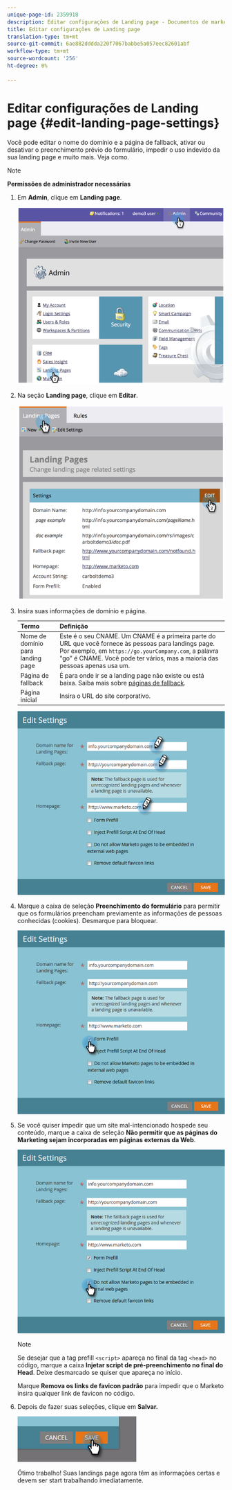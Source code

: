 ```yaml
---
unique-page-id: 2359918
description: Editar configurações de Landing page - Documentos de marketing - Documentação do produto
title: Editar configurações de Landing page
translation-type: tm+mt
source-git-commit: 6ae882dddda220f7067babbe5a057eec82601abf
workflow-type: tm+mt
source-wordcount: '256'
ht-degree: 0%

---
```



# Editar configurações de Landing page {#edit-landing-page-settings}

Você pode editar o nome do domínio e a página de fallback, ativar ou desativar o preenchimento prévio do formulário, impedir o uso indevido da sua landing page e muito mais. Veja como.

>[!NOTE]
>
>**Permissões de administrador necessárias**

1. Em **Admin**, clique em **Landing page**.

   ![](assets/image2014-9-10-9-3a47-3a40.png)

1. Na seção **Landing page**, clique em **Editar**.

   ![](assets/image2014-9-10-9-3a47-3a12.png)

1. Insira suas informações de domínio e página.

   | Termo | Definição |
   |---|---|
   | Nome de domínio para landing page | Este é o seu CNAME. Um CNAME é a primeira parte do URL que você fornece às pessoas para landings page. Por exemplo, em `https://go.yourCompany.com`, a palavra &quot;go&quot; é CNAME. Você pode ter vários, mas a maioria das pessoas apenas usa um. |
   | Página de fallback | É para onde ir se a landing page não existe ou está baixa. Saiba mais sobre [páginas de fallback](/help/marketo/product-docs/administration/settings/set-a-fallback-page.md). |
   | Página inicial | Insira o URL do site corporativo. |

   ![](assets/three.png)

1. Marque a caixa de seleção **Preenchimento do formulário** para permitir que os formulários preencham previamente as informações de pessoas conhecidas (cookies). Desmarque para bloquear.

   ![](assets/four.png)

1. Se você quiser impedir que um site mal-intencionado hospede seu conteúdo, marque a caixa de seleção **Não permitir que as páginas do Marketing sejam incorporadas em páginas externas da Web**.

   ![](assets/five.png)

   >[!NOTE]
   >
   >Se desejar que a tag prefill `<script>` apareça no final da tag `<head>` no código, marque a caixa **Injetar script de pré-preenchimento no final do Head**. Deixe desmarcado se quiser que apareça no início.
   >
   >Marque **Remova os links de favicon padrão** para impedir que o Marketo insira qualquer link de favicon no código.

1. Depois de fazer suas seleções, clique em **Salvar.**

   ![](assets/six.png)

   Ótimo trabalho! Suas landings page agora têm as informações certas e devem ser start trabalhando imediatamente.
